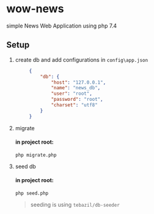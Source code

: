 # wow-news
simple News Web Application using php 7.4

## Setup
1. create db and add configurations in `config\app.json`
   ```json
        {
            "db": {
                "host": "127.0.0.1",
                "name": "news_db",
                "user": "root",
                "password": "root",
                "charset": "utf8"
            }
        }
    ```
2. migrate
    #### in project root:
    ```shell
    php migrate.php
    ```
3. seed db
    #### in project root:
    ```shell
    php seed.php
    ```
    > seeding is using `tebazil/db-seeder`